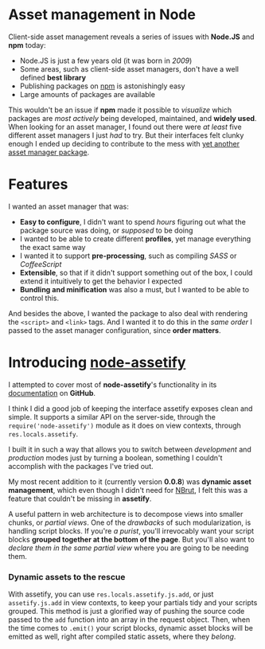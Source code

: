 # Asset management in Node #

Client-side asset management reveals a series of issues with **Node.JS** and **npm** today:

- Node.JS is just a few years old (it was born in _2009_)
- Some areas, such as client-side asset managers, don't have a well defined **best library**
- Publishing packages on [npm](https://npmjs.org/ "npmjs.org") is astonishingly easy
- Large amounts of packages are available

This wouldn't be an issue if **npm** made it possible to _visualize_ which packages are _most actively_ being developed, maintained, and **widely used**. When looking for an asset manager, I found out there were _at least_ five different asset managers I just _had_ to try. But their interfaces felt clunky enough I ended up deciding to contribute to the mess with [yet another asset manager package](https://npmjs.org/package/node-assetify "node-assetify on npm").

# Features #

I wanted an asset manager that was:

- **Easy to configure**, I didn't want to spend _hours_ figuring out what the package source was doing, or _supposed_ to be doing
- I wanted to be able to create different **profiles**, yet manage everything the exact same way
- I wanted it to support **pre-processing**, such as compiling _SASS_ or _CoffeeScript_
- **Extensible**, so that if it didn't support something out of the box, I could extend it intuitively to get the behavior I expected
- **Bundling and minification** was also a must, but I wanted to be able to control this.

And besides the above, I wanted the package to also deal with rendering the `<script>` and `<link>` tags. And I wanted it to do this in the _same order_ I passed to the asset manager configuration, since **order matters**.

# Introducing [node-assetify](https://github.com/bevacqua/node-assetify "node-assetify on GitHub") #

I attempted to cover most of **node-assetify**'s functionality in its [documentation](https://github.com/bevacqua/node-assetify/blob/master/README.md "node-assetify documentation") on **GitHub**.

I think I did a good job of keeping the interface assetify exposes clean and simple. It supports a similar API on the server-side, through the `require('node-assetify')` module as it does on view contexts, through `res.locals.assetify`.

I built it in such a way that allows you to switch between _development_ and _production_ modes just by turning a boolean, something I couldn't accomplish with the packages I've tried out.

My most recent addition to it (currently version **0.0.8**) was **dynamic asset management**, which even though I didn't need for [NBrut](https://github.com/bevacqua/NBrut), I felt this was a feature that couldn't be missing in **assetify**.

A useful pattern in web architecture is to decompose views into smaller chunks, or _partial views_. One of the _drawbacks_ of such modularization, is handling script blocks. If you're _a purist_, you'll irrevocably want your script blocks **grouped together at the bottom of the page**. But you'll also want to _declare them in the same partial view_ where you are going to be needing them.

### Dynamic assets to the rescue ###

With assetify, you can use `res.locals.assetify.js.add`, or just `assetify.js.add` in view contexts, to keep your partials tidy and your scripts grouped. This method is just a glorified way of pushing the source code passed to the `add` function into an array in the request object. Then, when the time comes to `.emit()` your script blocks, dynamic asset blocks will be emitted as well, right after compiled static assets, where they _belong_.